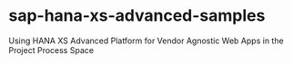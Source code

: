 # sap-hana-xs-advanced-samples
Using HANA XS Advanced Platform for Vendor Agnostic Web Apps in the Project Process Space
